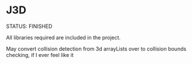# J3D

STATUS: FINISHED

All libraries required are included in the project.

May convert collision detection from 3d arrayLists over to collision bounds checking, if I ever feel like it
